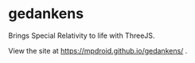 # gedankens
Brings Special Relativity to life with ThreeJS.


View the site at https://mpdroid.github.io/gedankens/ .




